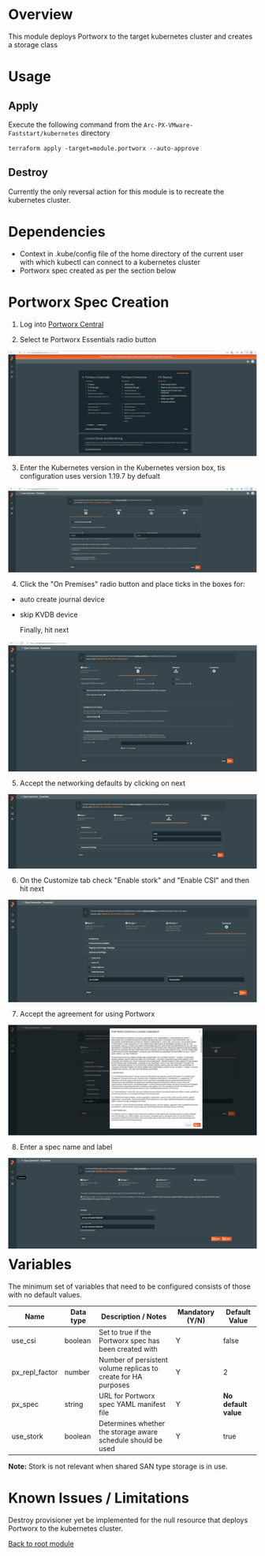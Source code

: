 # Overview

This module deploys Portworx to the target kubernetes cluster and creates a storage class

# Usage

## Apply

Execute the following command from the `Arc-PX-VMware-Faststart/kubernetes` directory
```
terraform apply -target=module.portworx --auto-approve 
```

## Destroy

Currently the only reversal action for this module is to recreate the kubernetes cluster.

# Dependencies

- Context in .kube/config file of the home directory of the current user with which kubectl can connect to a kubernetes cluster
- Portworx spec created as per the section below

# Portworx Spec Creation

1. Log into [Portworx Central](https://central.portworx.com/specGen/wizard)

2. Select te Portworx Essentials radio button

<img style="float: left; margin: 0px 15px 15px 0px;" src="https://github.com/PureStorage-OpenConnect/arc-px-vmware-faststart/blob/main/images/portworx/px1.PNG?raw=true">

3. Enter the Kubernetes version in the Kubernetes version box, tis configuration uses version 1.19.7 by defualt

<img style="float: left; margin: 0px 15px 15px 0px;" src="https://github.com/PureStorage-OpenConnect/arc-px-vmware-faststart/blob/main/images/portworx/px2.PNG?raw=true">

4. Click the "On Premises" radio button and place ticks in the boxes for:
- auto create journal device
- skip KVDB device

   Finally, hit next 

<img style="float: left; margin: 0px 15px 15px 0px;" src="https://github.com/PureStorage-OpenConnect/arc-px-vmware-faststart/blob/main/images/portworx/px3.PNG?raw=true">

5. Accept the networking defaults by clicking on next

<img style="float: left; margin: 0px 15px 15px 0px;" src="https://github.com/PureStorage-OpenConnect/arc-px-vmware-faststart/blob/main/images/portworx/px4.PNG?raw=true">

6. On the Customize tab check "Enable stork" and "Enable CSI" and then hit next

<img style="float: left; margin: 0px 15px 15px 0px;" src="https://github.com/PureStorage-OpenConnect/arc-px-vmware-faststart/blob/main/images/portworx/px5.PNG?raw=true">

7. Accept the agreement for using Portworx

<img style="float: left; margin: 0px 15px 15px 0px;" src="https://github.com/PureStorage-OpenConnect/arc-px-vmware-faststart/blob/main/images/portworx/px6.PNG?raw=true">

8. Enter a spec name and label 

<img style="float: left; margin: 0px 15px 15px 0px;" src="https://github.com/PureStorage-OpenConnect/arc-px-vmware-faststart/blob/main/images/portworx/px7.PNG?raw=true">



# Variables

The minimum set of variables that need to be configured consists of those with no default values.

| Name                        | Data type | Description / Notes                                                 | Mandatory (Y/N) | Default Value                   |
|-----------------------------|-----------|---------------------------------------------------------------------|-----------------|---------------------------------|
| use_csi                     | boolean   | Set to true if the Portworx spec has been created with              |        Y        | false                           |
| px_repl_factor              | number    | Number of persistent volume replicas to create for HA purposes      |        Y        | 2                               |
| px_spec                     | string    | URL for Portworx spec YAML manifest file                            |        Y        | **No default value**            |
| use_stork                   | boolean   | Determines whether the storage aware schedule should be used       |        Y        | true                            |

**Note:** Stork is not relevant when shared SAN type storage is in use.

# Known Issues / Limitations

Destroy provisioner yet be implemented for the null resource that deploys Portworx to the kubernetes cluster. 

[Back to root module](https://github.com/PureStorage-OpenConnect/arc-px-vmware-faststart/blob/main/README.md)
